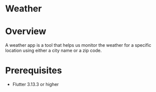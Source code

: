 # Weather

# Overview
A weather app is a tool that helps us monitor the weather for a specific location using either a city name or a zip code.

# Prerequisites
* Flutter 3.13.3 or higher
